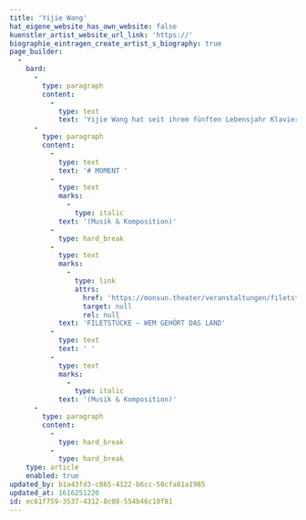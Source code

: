 ```yaml
---
title: 'Yijie Wang'
hat_eigene_website_has_own_website: false
kuenstler_artist_website_url_link: 'https://'
biographie_eintragen_create_artist_s_biography: true
page_builder:
  -
    bard:
      -
        type: paragraph
        content:
          -
            type: text
            text: 'Yijie Wang hat seit ihrem fünften Lebensjahr Klavierunterricht bei ihrem Vater. Von 2002 bis 2006 studiert sie Komposition bei Prof. Wanchun Shi am chinesischen Konservatorium in Peking, ab 2007 an der Hochschule für Musik und Theater in Hamburg bei Prof. Peter Michael Hamel. Im April 2011 promoviert sie zum Dr. mus. scie. als Komponistin und Musikwissenschaftlerin bei Frau Prof. Dr. Beatrix Borchard, Prof. Dr. Georg Hajdu und Prof. Xiaoyong Chen. Im April 2012 wird ihr Stück „Chang’e’s Reise zum Mond“ in der Laeiszhalle Hamburg mit den Hamburger Symphonikern unter der Leitung von Muhai Tang aufgeführt. 2017 komponiert sie für das monsun.theater die Musik zur simultanen Tanzperformance # MOMENT in Hamburg und Toulouse und 2021 die Musik zu FILETSTÜCKE.'
      -
        type: paragraph
        content:
          -
            type: text
            text: '# MOMENT '
          -
            type: text
            marks:
              -
                type: italic
            text: '(Musik & Komposition)'
          -
            type: hard_break
          -
            type: text
            marks:
              -
                type: link
                attrs:
                  href: 'https://monsun.theater/veranstaltungen/filetstuecke'
                  target: null
                  rel: null
            text: 'FILETSTÜCKE – WEM GEHÖRT DAS LAND'
          -
            type: text
            text: ' '
          -
            type: text
            marks:
              -
                type: italic
            text: '(Musik & Komposition)'
      -
        type: paragraph
        content:
          -
            type: hard_break
          -
            type: hard_break
    type: article
    enabled: true
updated_by: b1a43fd3-c865-4122-b6cc-50cfa81a1985
updated_at: 1616251220
id: ec61f759-3537-4312-8c08-554b46c10f81
---
```

